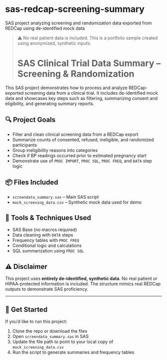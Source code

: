 # sas-redcap-screening-summary
SAS project analyzing screening and randomization data exported from REDCap using de-identified mock data

> ⚠️ No real patient data is included. This is a portfolio sample created using anonymized, synthetic inputs.
>
> # SAS Clinical Trial Data Summary – Screening & Randomization

This SAS project demonstrates how to process and analyze REDCap-exported screening data from a clinical trial. It includes de-identified mock data and showcases key steps such as filtering, summarizing consent and eligibility, and generating summary reports.

## 🔍 Project Goals

- Filter and clean clinical screening data from a REDCap export
- Summarize counts of consented, refused, ineligible, and randomized participants
- Group ineligibility reasons into categories
- Check if BP readings occurred prior to estimated pregnancy start
- Demonstrate use of `PROC IMPORT`, `PROC SQL`, `PROC FREQ`, and `DATA` step logic

## 📦 Files Included

- `screendata_summary.sas` – Main SAS script
- `mock_screening_data.csv` – Synthetic mock data used for demo

## 🧪 Tools & Techniques Used

- SAS Base (no macros required)
- Data cleaning with `DATA` steps
- Frequency tables with `PROC FREQ`
- Conditional logic and calculations
- SQL summarization using `PROC SQL`

## ⚠️ Disclaimer

This project uses **entirely de-identified, synthetic data**. No real patient or HIPAA-protected information is included. The structure mimics real REDCap outputs to demonstrate SAS proficiency.

---

## 🚀 Get Started

If you’d like to run this project:

1. Clone the repo or download the files
2. Open `screendata_summary.sas` in SAS
3. Update the file path to point to your local copy of `mock_screening_data.csv`
4. Run the script to generate summaries and frequency tables



